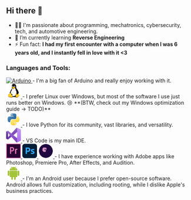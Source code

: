 ## Hi there 👋

- 👨‍🎓 I'm passionate about programming, mechatronics, cybersecurity, tech, and automotive engineering.
- 🌱 I’m currently learning **Reverse Engineering**
- ⚡ Fun fact: **I had my first encounter with a computer when I was 6 years old, and I instantly fell in love with it <3**
<h3 align="left">Languages and Tools:</h3>
<p align="left"> <a href="https://www.arduino.cc/" target="_blank" rel="noreferrer"> <img src="https://cdn.worldvectorlogo.com/logos/arduino-1.svg" alt="Arduino" width="40" height="40"/> </a>       -  I'm a big fan of Arduino and really enjoy working with it. <br> <a href="https://www.linux.org/" target="_blank" rel="noreferrer"> <img src="https://raw.githubusercontent.com/devicons/devicon/master/icons/linux/linux-original.svg" alt="Linux" width="40" height="40"/> </a> - I prefer Linux over Windows, but most of the software I use just runs better on Windows. 😢 **(BTW, check out my Windows optimization guide -> TODO)** <br> <a href="https://www.python.org" target="_blank" rel="noreferrer"> <img src="https://raw.githubusercontent.com/devicons/devicon/master/icons/python/python-original.svg" alt="Python" width="40" height="40"/> </a> - I love Python for its community, vast libraries, and versatility. <br> <a href="https://visualstudio.microsoft.com/" target="_blank" rel="noreferrer"> <img src="https://raw.githubusercontent.com/devicons/devicon/refs/heads/master/icons/visualstudio/visualstudio-original.svg" alt="Visual Studio" width="40" height="40"/> </a> - VS Code is my main IDE. <br> <a href="https://www.adobe.com/" target="_blank" rel="noreferrer"> <img src="https://raw.githubusercontent.com/devicons/devicon/refs/heads/master/icons/premierepro/premierepro-original.svg" alt="Premiere Pro" width="40" height="40"/> </a> <a href="https://www.adobe.com/" target="_blank" rel="noreferrer"> <img src="https://raw.githubusercontent.com/devicons/devicon/refs/heads/master/icons/photoshop/photoshop-original.svg" alt="Photoshop" width="40" height="40"/> </a> <a href="https://www.adobe.com/" target="_blank" rel="noreferrer"> <img src="https://raw.githubusercontent.com/devicons/devicon/refs/heads/master/icons/aftereffects/aftereffects-original.svg" alt="After Effects" width="40" height="40"/> </a> - I have experience working with Adobe apps like Photoshop, Premiere Pro, After Effects, and Audition. <br> <a href="https://www.android.com/" target="_blank" rel="noreferrer"> <img src="https://raw.githubusercontent.com/devicons/devicon/refs/heads/master/icons/android/android-plain.svg" alt="Android" width="40" height="40"/> </a> - I'm an Android user because I prefer open-source software. Android allows full customization, including rooting, while I dislike Apple's business practices. <br> </p>
